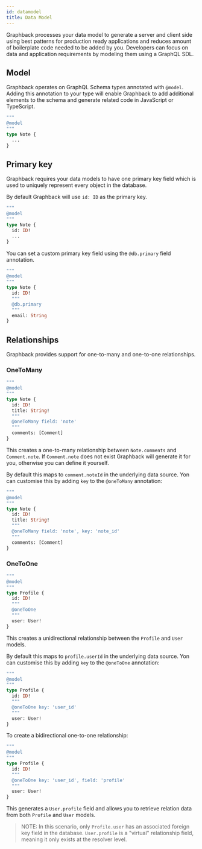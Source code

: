 ```yaml
---
id: datamodel
title: Data Model
---
```


Graphback processes your data model to generate a server and client side using best patterns for production ready applications and reduces amount of boilerplate code needed to be added by you.
Developers can focus on data and application requirements by modeling them using a GraphQL SDL.

## Model

Graphback operates on GraphQL Schema types annotated with `@model`.
Adding this annotation to your type will enable Graphback to add additional elements to the schema and generate related code in JavaScript or TypeScript.

```graphql
"""
@model
"""
type Note {
  ...
}
```

## Primary key

Graphback requires your data models to have one primary key field which is used to uniquely represent every object in the database.

By default Graphback will use `id: ID` as the primary key.

```graphql
"""
@model
"""
type Note {
  id: ID!
  ...
}
```

You can set a custom primary key field using the `@db.primary` field annotation.

```graphql
"""
@model
"""
type Note {
  id: ID!
  """
  @db.primary
  """
  email: String
}
```

## Relationships

Graphback provides support for one-to-many and one-to-one relationships.

### OneToMany

```graphql
"""
@model
"""
type Note {
  id: ID!
  title: String!
  """
  @oneToMany field: 'note'
  """
  comments: [Comment]
}
```

This creates a one-to-many relationship between `Note.comments` and `Comment.note`. If `Comment.note` does not exist Graphback will generate it for you, otherwise you can define it yourself.

By default this maps to `comment.noteId` in the underlying data source. Yon can customise this by adding `key` to the `@oneToMany` annotation:

```graphql
"""
@model
"""
type Note {
  id: ID!
  title: String!
  """
  @oneToMany field: 'note', key: 'note_id'
  """
  comments: [Comment]
}
```

### OneToOne

```graphql
"""
@model
"""
type Profile {
  id: ID!
  """
  @oneToOne
  """
  user: User!
}
```

This creates a unidirectional relationship between the `Profile` and `User` models.

By default this maps to `profile.userId` in the underlying data source. Yon can customise this by adding `key` to the `@oneToOne` annotation:

```graphql
"""
@model
"""
type Profile {
  id: ID!
  """
  @oneToOne key: 'user_id'
  """
  user: User!
}
```

To create a bidirectional one-to-one relationship:

```graphql
"""
@model
"""
type Profile {
  id: ID!
  """
  @oneToOne key: 'user_id', field: 'profile'
  """
  user: User!
}
```

This generates a `User.profile` field and allows you to retrieve relation data from both `Profile` and `User` models. 

> NOTE: In this scenario, only `Profile.user` has an associated foreign key field in the database. `User.profile` is a "virtual" relationship field, meaning it only exists at the resolver level.